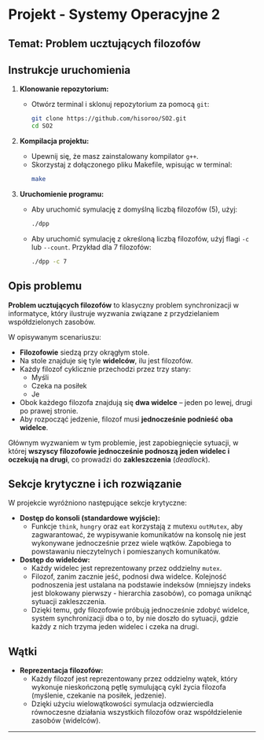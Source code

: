 # Projekt - Systemy Operacyjne 2

## Temat: Problem ucztujących filozofów

## Instrukcje uruchomienia

1. **Klonowanie repozytorium:**

   - Otwórz terminal i sklonuj repozytorium za pomocą `git`:
     ```bash
     git clone https://github.com/hisoroo/SO2.git
     cd SO2
     ```

2. **Kompilacja projektu:**

   - Upewnij się, że masz zainstalowany kompilator `g++`.
   - Skorzystaj z dołączonego pliku Makefile, wpisując w terminal:
     ```bash
     make
     ```

3. **Uruchomienie programu:**
   - Aby uruchomić symulację z domyślną liczbą filozofów (5), użyj:
     ```bash
     ./dpp
     ```
   - Aby uruchomić symulację z określoną liczbą filozofów, użyj flagi `-c` lub `--count`. Przykład dla 7 filozofów:
     ```bash
     ./dpp -c 7
     ```

## Opis problemu

**Problem ucztujących filozofów** to klasyczny problem synchronizacji w informatyce, który ilustruje wyzwania związane z przydzielaniem współdzielonych zasobów.

W opisywanym scenariuszu:

- **Filozofowie** siedzą przy okrągłym stole.
- Na stole znajduje się tyle **widelców**, ilu jest filozofów.
- Każdy filozof cyklicznie przechodzi przez trzy stany:
  - Myśli
  - Czeka na posiłek
  - Je
- Obok każdego filozofa znajdują się **dwa widelce** – jeden po lewej, drugi po prawej stronie.
- Aby rozpocząć jedzenie, filozof musi **jednocześnie podnieść oba widelce**.

Głównym wyzwaniem w tym problemie, jest zapobiegnięcie sytuacji, w której **wszyscy filozofowie jednocześnie podnoszą jeden widelec i oczekują na drugi**, co prowadzi do **zakleszczenia** (_deadlock_).

## Sekcje krytyczne i ich rozwiązanie

W projekcie wyróżniono następujące sekcje krytyczne:

- **Dostęp do konsoli (standardowe wyjście):**
  - Funkcje `think`, `hungry` oraz `eat` korzystają z mutexu `outMutex`, aby zagwarantować, że wypisywanie komunikatów na konsolę nie jest wykonywane jednocześnie przez wiele wątków. Zapobiega to powstawaniu nieczytelnych i pomieszanych komunikatów.
- **Dostęp do widelców:**
  - Każdy widelec jest reprezentowany przez oddzielny `mutex`.
  - Filozof, zanim zacznie jeść, podnosi dwa widelce. Kolejność podnoszenia jest ustalana na podstawie indeksów (mniejszy indeks jest blokowany pierwszy - hierarchia zasobów), co pomaga uniknąć sytuacji zakleszczenia.
  - Dzięki temu, gdy filozofowie próbują jednocześnie zdobyć widelce, system synchronizacji dba o to, by nie doszło do sytuacji, gdzie każdy z nich trzyma jeden widelec i czeka na drugi.

## Wątki

- **Reprezentacja filozofów:**
  - Każdy filozof jest reprezentowany przez oddzielny wątek, który wykonuje nieskończoną pętlę symulującą cykl życia filozofa (myślenie, czekanie na posiłek, jedzenie).
  - Dzięki użyciu wielowątkowości symulacja odzwierciedla równoczesne działania wszystkich filozofów oraz współdzielenie zasobów (widelców).

---
